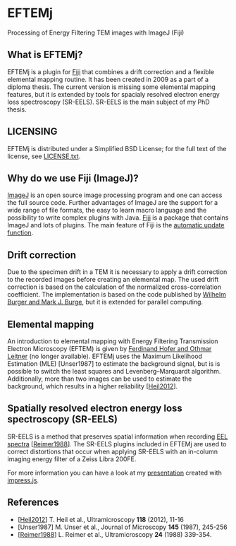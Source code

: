 # EFTEMj

Processing of Energy Filtering TEM images with ImageJ (Fiji)

## What is EFTEMj?

EFTEMj is a plugin for [Fiji][fiji] that combines a drift correction and a flexible elemental mapping routine. It has been created in 2009 as a part of a diploma thesis. The current version is missing some elemental mapping features, but it is extended by tools for spacialy resolved electron energy loss spectroscopy (SR-EELS). SR-EELS is the main subject of my PhD thesis.

## LICENSING

EFTEMj is distributed under a Simplified BSD License; for the full text of the license, see [LICENSE.txt](https://github.com/EFTEMj/EFTEMj/blob/master/LICENSE.txt).

## Why do we use Fiji (ImageJ)?

[ImageJ][ij] is an open source image processing program and one can access the full source code. Further advantages of ImageJ are the support for a wide range of file formats, the easy to learn macro language and the possibility to write complex plugins with Java. [Fiji][fiji] is a package that contains ImageJ and lots of plugins. The main feature of Fiji is the [automatic update function][updater].

## Drift correction

Due to the specimen drift in a TEM it is necessary to apply a drift correction to the recorded images before creating an elemental map. The used drift correction is based on the calculation of the normalized cross-correlation coefficient. The implementation is based on the code published by [Wilhelm Burger and Mark J. Burge][1], but it is extended for parallel computing.

## Elemental mapping

An introduction to elemental mapping with Energy Filtering Transmission Electron Microscopy (EFTEM) is given by [Ferdinand Hofer and Othmar Leitner][2] (no longer available). EFTEMj uses the Maximum Likelihood Estimation (MLE) [Unser1987] to estimate the background signal, but is is possible to switch the least squares and Levenberg–Marquardt algorithm. Additionally, more than two images can be used to estimate the background, which results in a higher reliability [[Heil2012]].

## Spatially resolved electron energy loss spectroscopy (SR-EELS)

SR-EELS is a method that preserves spatial information when recording [EEL spectra][eels] [[Reimer1988]]. The SR-EELS plugins included in EFTEMj are used to correct distortions that occur when applying SR-EELS with an in-column imaging energy filter of a Zeiss Libra 200FE.

For more information you can have a look at my [presentation][slides] created with [impress.js][impress].

## References

- [[Heil2012]] T. Heil et al., Ultramicroscopy **118** (2012), 11-16
- [Unser1987] M. Unser et al., Journal of Microscopy **145** (1987), 245-256
- [[Reimer1988]] L. Reimer et al., Ultramicroscopy **24** (1988) 339-354.

[eels]: https://en.wikipedia.org/wiki/Electron_energy_loss_spectroscopy
[ij]: http://imagej.net
[fiji]: http://imagej.net/Fiji
[updater]: http://imagej.net/Updater
[1]: http://www.imagingbook.com/
[2]: http://www.electroiq.com/articles/sst/print/volume-43/issue-3/features/metrology-test/metrology-eftem-provides-elemental-mapping-at-nanometer-resolution.html
[Heil2012]: http://dx.doi.org/10.1016/j.ultramic.2012.04.009
[Reimer1988]: http://dx.doi.org/10.1016/0304-3991%2888%2990126-X 
[slides]: https://eftemj.github.io
[impress]: https://github.com/bartaz/impress.js
